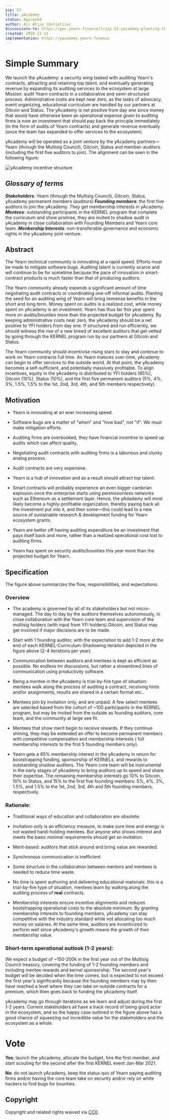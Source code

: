 ```yaml
---
yip: 53
title: yAcademy
status: Approved
author: Ali Atiia (@aliatiia)
discussions-to: https://gov.yearn.finance/t/yip-53-yacademy-planting-the-seed-of-a-sustainably-secure-future-for-yearn-and-beyond , https://gov.yearn.finance/t/lets-poach-samczsun-and-plant-the-seed-for-an-auditing-academy/5507
created: 2020-11-11
implementation: https://yacademy.yearn.finance
---
```


# Simple Summary

We launch the yAcademy: a security wing tasked with auditing Yearn's contracts, attracting and retaining top talent, and eventually generating revenue by expanding its auditing services to the ecosystem at large. Mission: audit Yearn contracts in a collaborative and semi-structured process. Administrative costs are kept near zero, as the tasks of advocacy, event organizing, educational curriculum are handled by our partners at Gitcoin and Status. The yAcademy is net positive from day one since money that would have otherwise been an operational expense given to auditing firms is now an investment that should pay back the principle immediately (in the form of audits of Yearn contracts) and generate revenue eventually (once the team has expanded to offer services to the ecosystem). 

yAcademy will be operated as a joint venture by the yAcademy partners—Yearn (through the Multisig Council), Gitcoin, Status and member-auditors (including the first five auditors to join). The alignment can be seen in the following figure:

![yAcademy incentive structure](https://aws1.discourse-cdn.com/business20/uploads/yearn/optimized/2X/4/4a46800d098c0f382f7cbb72147981fbd6e30bc0_2_690x408.png)

## _Glossary of terms_
**_Stakeholders_**: Yearn (through the Multisig Council), Gitcoin, Status, yAcademy permanent members (auditors)
**_Founding members_**: the first five auditors to join the yAcademy. They get membership interests in yAcademy.
**_Mentees_**: outstanding participants in the KERNEL program that complete the curriculum and show promise, they are invited to shadow audit in yAcademy in close collaboration with Founding Members and Yearn core team.
**_Menbership Interests_**: non-transferable governance and economic rights in the yAcademy joint venture. 


## Abstract

The Yearn technical community is innovating at a rapid speed. Efforts must be made to mitigate software bugs. Auditing talent is currently scarce and will continue to be for sometime because the pace of innovation in smart-contract products is much faster than that of producing auditors.

The Yearn community already expends a significant amount of time negotiating audit contracts or coordinating one-off informal audits. Planting the seed for an auditing wing of Yearn will bring immense benefits in the short and long term. Money spent on audits is a realized cost, while money spent on yAcademy is an investment. Yearn has thus far this year spent more on audits/bounties more than the projected budget for yAcademy. By keeping administrative costs near zero, the yAcademy should be a net positive to YFI holders from day one. If structured and run efficiently, we should witness the rise of a new breed of excellent auditors that get vetted by going through the KERNEL program run by our partners at Gitcoin and Status.

The Yearn community should incentivise rising stars to stay and continue to work on Yearn contracts full time. As Yearn matures over-time, yAcademy can begin to offer services to the outside world. At that point, the yAcademy becomes a self-sufficient, and potentially massively profitable. To align incentives, equity in the yAcademy is distributed to YFI holders (65%), Gitcoin (10%), Status (10%), and the first five permanent auditors (5%, 4%, 3%, 1.5%, 1.5% to the 1st, 2nd, 3rd, 4th, and 5th members respectively).

## Motivation

-  Yearn is innovating at an ever increasing speed.

-  Software bugs are a matter of "when" and "how bad", not "if". We must make mitigation efforts.

-  Auditing firms are overbooked, they have financial incentive to speed up audits which can affect quality.

-  Negotiating audit contracts with auditing firms is a laborious and clunky analog process. 

-  Audit contracts are very expensive.

-  Yearn is a hub of innovation and as a result should attract top talent.

-  Smart contracts will probably experience an even bigger cambrian explosion once the enterprise starts using permissionless networks such as Ethereum as a settlement layer. Hence, the yAdademy will most likely become a highly-profitable organization, thereby paying back all the investment put into it, and then some—this could lead to a new source of sustainable research & development funding for Yearn ecosystem grants. 

- Yearn are better off having auditing expenditure be an investment that pays itself back and more, rather than a realized operational cost lost to auditing firms.

- Yearn has spent on security audits/bounties this year more than the projected budget for Yearn. 

## Specification

The figure above summarizes the flow, responsibilities, and expectations.

### Overview 

- The academy is governed by all of its stakeholders but not micro-managed. The day to day by the auditors themselves autonomously, in close collaboration with the Yearn core team and supervision of the multisig holders (with input from YFI holders).Gitcoin, and Status may get involved if major decisions are to be made.

- Start with 1 founding auditor, with the expectation to add 1-2 more at the end of each KERNEL-Curriculum-Shadowing iteration depicted in the figure above (2-4 iterations per year).

- Communication between auditors and mentees is kept as efficient as possible. No endless tm discussions, but rather a streamlined lines of communication using productivity software.

- Being a mentee in the yAcademy is trial-by-fire type of situation: mentees walk along the process of auditing a contract, receiving hints and/or assignments, results are shared in a certain format etc..

- Mentees join by invitation only, and are unpaid. A few select mentees are selected based from the cohort of ~100 participants in the KERNEL program, but may be invited from the outside as founding auditors, core team, and the community at large see fit.

- Mentees that show merit begin to receive rewards. If they continue shining, they may be extended an offer to become permanent members with competitive compensation and membership interests ( full membership interests to the first 5 founding members only).

- Yearn gets a 65% membership interest in the yAcademy in return for bootstrapping funding, sponsorship of KERNELs, and rewards to outstanding shadow auditors. The Yearn core team will be instrumental in the early stages of yAcademy to bring auditors up to speed and share their expertise. The remaining membership interests go 10% to Gitcoin, 10% to Status, and 15% to the first five founding members: 5%, 4%, 3%, 1.5%, and 1.5% to the 1st, 2nd, 3rd, 4th and 5th founding members, respectively.

### Rationale:

-  Traditional ways of education and collaboration are obsolete.

-  Invitation-only is an efficiency measure, to make sure time and energy is not wasted hand-holding mentees. But anyone who shows interest and meets the basic minimal requirements should get an invitation.

-  Merit-based: auditors that stick around and bring value are rewarded.

-  Synchronous communication is inefficient. 

-  Some structure in the collaboration between mentors and mentees is needed to reduce time waste.

-  No time is spent authoring and delivering educational materials: this is a trial-by-fire type of situation, mentees learn by walking along the auditing process of **real** contracts.

- Membership interests ensure incentive alignments and reduces bootstrapping operational costs to the absolute minimum. By granting membership interests to founding members, yAcademy can stay competitive with the industry standard while not allocating too much money on salaries. At the same time, auditors are incentivized to perform well since yAcademy's growth means the growth of their membership value.

### Short-term operational outlook (1-2 years):

We expect a budget of ~150-200k in the first year out of the Multisig Council treasury, covering the funding of 1-2 founding members and including mentee rewards and kernel sponsorship. The second year's budget will be decided when the time comes, but is expected to not exceed the first year's significantly because the founding members may by then have reached a level where they can take on outside contracts for a premium, which then goes back to funding the yAcademy itself.

yAcademy may go through iterations as we learn and adjust during the first 1-2 years. Current stakeholders all have a track record of being good actor in the ecosystem, and so the happy case outlined in the figure above has a good chance of squeezing out incredible value for the stakeholders and the ecosystem as a whole.

# Vote

**Yes**: launch the yAcademy, allocate the budget, hire the first member, and start scouting for the second after the first KERNEL event Jan-Mar 2021.

**No**: do not launch yAcademy, keep the status quo of Yearn paying auditing firms and/or having the core team take on security and/or rely on white hackers to find bugs for bounties.



## Copyright
Copyright and related rights waived via [CC0](https://creativecommons.org/publicdomain/zero/1.0/).

